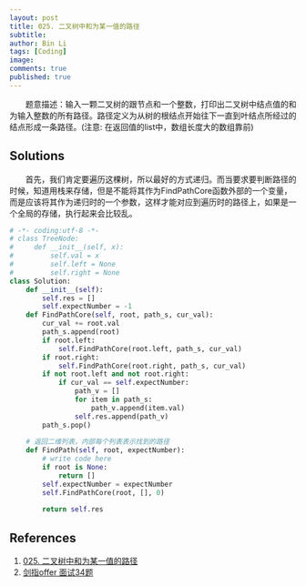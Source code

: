 ```yaml
---
layout: post
title: 025. 二叉树中和为某一值的路径
subtitle:
author: Bin Li
tags: [Coding]
image: 
comments: true
published: true
---
```


　　题意描述：输入一颗二叉树的跟节点和一个整数，打印出二叉树中结点值的和为输入整数的所有路径。路径定义为从树的根结点开始往下一直到叶结点所经过的结点形成一条路径。(注意: 在返回值的list中，数组长度大的数组靠前)

## Solutions
　　首先，我们肯定要遍历这棵树，所以最好的方式递归。而当要求要判断路径的时候，知道用栈来存储，但是不能将其作为FindPathCore函数外部的一个变量，而是应该将其作为递归时的一个参数，这样才能对应到遍历时的路径上，如果是一个全局的存储，执行起来会比较乱。
```python
# -*- coding:utf-8 -*-
# class TreeNode:
#     def __init__(self, x):
#         self.val = x
#         self.left = None
#         self.right = None
class Solution:
    def __init__(self):
        self.res = []
        self.expectNumber = -1
    def FindPathCore(self, root, path_s, cur_val):
        cur_val += root.val
        path_s.append(root)
        if root.left:
            self.FindPathCore(root.left, path_s, cur_val)
        if root.right:
            self.FindPathCore(root.right, path_s, cur_val)
        if not root.left and not root.right:
            if cur_val == self.expectNumber:
                path_v = []
                for item in path_s:
                    path_v.append(item.val)
                self.res.append(path_v)
        path_s.pop()
        
    # 返回二维列表，内部每个列表表示找到的路径
    def FindPath(self, root, expectNumber):
        # write code here
        if root is None:
            return []
        self.expectNumber = expectNumber
        self.FindPathCore(root, [], 0)
        
        return self.res
```



## References

1. [025. 二叉树中和为某一值的路径](https://www.nowcoder.com/practice/b736e784e3e34731af99065031301bca?tpId=13&tqId=11177&rp=1&ru=%2Fta%2Fcoding-interviews&qru=%2Fta%2Fcoding-interviews%2Fquestion-ranking&tPage=2)
2. [剑指offer 面试34题](https://www.cnblogs.com/yanmk/p/9219920.html)